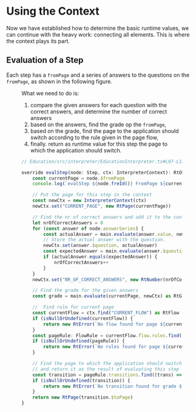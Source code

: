 <script>
    import Figure from "$lib/figures/Figure.svelte";
</script>

# Using the Context

Now we have established how to determine the basic runtime values, we can continue with the heavy work: connecting
all elements. This is where the context plays its part.

## Evaluation of a Step

Each step has a `fromPage` and a series of answers to the questions on the `fromPage`, as shown in the following figure.

<Figure
imageName={'examples/Interpreter/TestB.png'}
caption={'The steps in a test'}
figureNumber={1}
/>

What we need to do is:
1. compare the given answers for each question with the correct answers, and determine the number of correct answers
2. based on the answers, find the grade op the `fromPage`,
3. based on the grade, find the page to the application should switch according to the rule given in the page flow,
4. finally. return as runtime value for this step the page to which the application should switch.

```ts
// Education/src/interpreter/EducationInterpreter.ts#L97-L138

override evalStep(node: Step, ctx: InterpreterContext): RtObject {
    const currentPage = node.$fromPage
    console.log(`evalStep ${node.freId()} FromPage ${currentPage?.name} nrAnswers is ${node.answerSeries.length}`)

    // Put the page for this step in the context
    const newCtx = new InterpreterContext(ctx)
    newCtx.set("CURRENT_PAGE", new RtPage(currentPage))

    // Find the nr of correct answers and add it to the context
    let nrOfCorrectAnswers = 0
    for (const answer of node.answerSeries) {
        const actualAnswer = main.evaluate(answer.value, newCtx)
        // Store the actual answer with the question.
        newCtx.set(answer.$question, actualAnswer)
        const expectedAnswer = main.evaluate(answer.$question.correctAnswer, newCtx)
        if (actualAnswer.equals(expectedAnswer)) {
            nrOfCorrectAnswers++
        }
    }
    newCtx.set("NR_OF_CORRECT_ANSWERS", new RtNumber(nrOfCorrectAnswers))

    // Find the grade for the given answers
    const grade = main.evaluate(currentPage, newCtx) as RtGrade

    //  Find rule for current page
    const currentFlow = ctx.find("CURRENT_FLOW") as RtFlow
    if (isNullOrUndefined(currentFlow)) {
        return new RtError(`No flow found for page ${currentPage.name}`)
    }
    const pageRule: FlowRule = currentFlow.flow.rules.find((rule) => rule.$page === currentPage)
    if (isNullOrUndefined(pageRule)) {
        return new RtError(`No rules found for page ${currentPage.name} in ${currentFlow.flow.name}`)
    }

    // Find the page to which the application should switch based on the calculated grade,
    // and return it as the result of evaluating this step
    const transition = pageRule.transitions.find((trans) => trans.$condition === (grade as RtGrade).grade)
    if (isNullOrUndefined(transition)) {
        return new RtError(`No transition found for grade ${grade.grade} on page ${currentPage.name} in ${currentFlow.flow.name}`)
    }
    return new RtPage(transition.$toPage)
}
```
